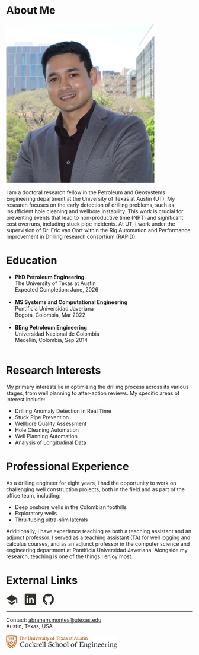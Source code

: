 # About Me
<img src="./src/Headshot.jpg" width="400" alt="Abraham's Headshot"/>
<p>I am a doctoral research fellow in the Petroleum and Geosystems Engineering department at the University of Texas at Austin (UT). My research focuses on the early detection of drilling problems, such as insufficient hole cleaning and wellbore instability. This work is crucial for preventing events that lead to non-productive time (NPT) and significant cost overruns, including stuck pipe incidents. At UT, I work under the supervision of Dr. Eric van Oort within the Rig Automation and Performance Improvement in Drilling research consortium (RAPID).</p>

# Education
<ul>
  <li><strong>PhD Petroleum Engineering</strong><br>
The University of Texas at Austin <br>
Expected Completion: June, 2026 </li> <br>
<li><strong>MS Systems and Computational Engineering</strong> <br>
Pontificia Universidad Javeriana <br>
Bogotá, Colombia, Mar 2022</li> <br>
<li><strong>BEng Petroleum Engineering</strong> <br>
Universidad Nacional de Colombia <br>
Medellín, Colombia, Sep 2014</li> <br>
</ul>

# Research Interests
<p>My primary interests lie in optimizing the drilling process across its various stages, from well planning to after-action reviews. My specific areas of interest include: </p>
<ul>
<li>Drilling Anomaly Detection in Real Time</li>
<li>Stuck Pipe Prevention</li>
<li>Wellbore Quality Assessment</li>
<li>Hole Cleaning Automation</li>
<li>Well Planning Automation</li>
<li>Analysis of Longitudinal Data</li>
</ul>

# Professional Experience
<p>As a drilling engineer for eight years, I had the opportunity to work on challenging well construction projects, both in the field and as part of the office team, including:</p>
<ul>
<li>Deep onshore wells in the Colombian foothills</li>
<li>Exploratory wells</li>
<li>Thru-tubing ultra-slim laterals</li>
</ul>
Additionally, I have experience teaching as both a teaching assistant and an adjunct professor. I served as a teaching assistant (TA) for well logging and calculus courses, and as an adjunct professor in the computer science and engineering department at Pontificia Universidad Javeriana. Alongside my research, teaching is one of the things I enjoy most.</p>

# External Links
<a href=""><img src="./src/icono_scholar_dark.svg" width=30/></a> &nbsp; &nbsp;
<a href=""><img src="./src/icono_linkedin_dark.svg" width=30/></a> &nbsp; &nbsp;
<a href=""><img src="./src/icono_github_dark.svg" width=30/></a> &nbsp; &nbsp;

---------------------------------------------------------------------------------------
Contact: abraham.montes@utexas.edu <br>
Austin, Texas, USA <br> <br>
<img src="./src/RGB_formal_Cockrell.png" width=300/>
